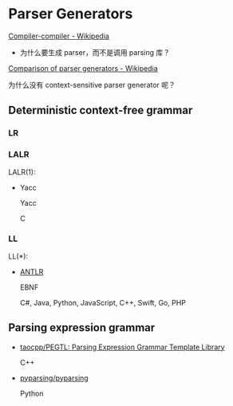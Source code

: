 # Parser Generators
[Compiler-compiler - Wikipedia](https://en.wikipedia.org/wiki/Compiler-compiler)
- 为什么要生成 parser，而不是调用 parsing 库？

[Comparison of parser generators - Wikipedia](https://en.wikipedia.org/wiki/Comparison_of_parser_generators)

为什么没有 context-sensitive parser generator 呢？

## Deterministic context-free grammar
### LR

### LALR
LALR(1):
- Yacc
  
  Yacc

  C

### LL
LL(\*):
- [ANTLR](ANTLR/README.md)
  
  EBNF

  C#, Java, Python, JavaScript, C++, Swift, Go, PHP

## Parsing expression grammar
- [taocpp/PEGTL: Parsing Expression Grammar Template Library](https://github.com/taocpp/PEGTL)
  
  C++

- [pyparsing/pyparsing](https://github.com/pyparsing/pyparsing)
  
  Python
